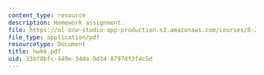 ```yaml
---
content_type: resource
description: Homework assignment.
file: https://ol-ocw-studio-app-production.s3.amazonaws.com/courses/8-251-string-theory-for-undergraduates-spring-2007/33bf0bfc449e34da9d348797df3f4c5d_hwk6.pdf
file_type: application/pdf
resourcetype: Document
title: hwk6.pdf
uid: 33bf0bfc-449e-34da-9d34-8797df3f4c5d
---
```


